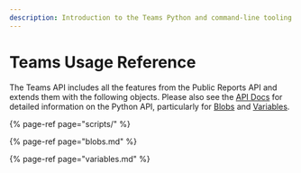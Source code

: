 ```yaml
---
description: Introduction to the Teams Python and command-line tooling
---
```


# Teams Usage Reference

The Teams API includes all the features from the Public Reports API and extends them with the following objects. Please also see the [API Docs](https://datapane.github.io/datapane/teams.html) for detailed information on the Python API, particularly for [Blobs](https://datapane.github.io/datapane/teams.html#datapane.client.api.teams.Blob) and [Variables](https://datapane.github.io/datapane/teams.html#datapane.client.api.teams.Variable).

{% page-ref page="scripts/" %}

{% page-ref page="blobs.md" %}

{% page-ref page="variables.md" %}


